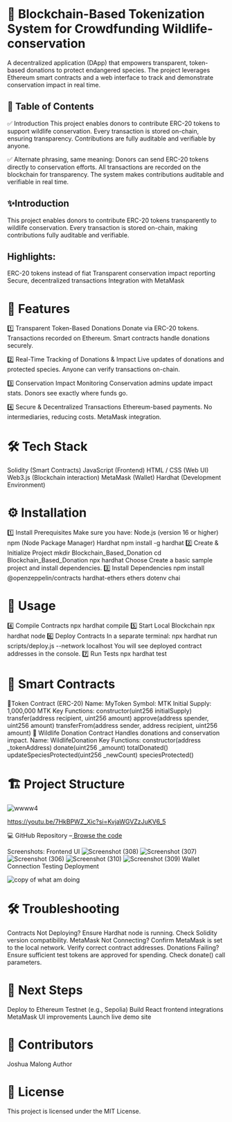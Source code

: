 # 🦏 Blockchain-Based Tokenization System for Crowdfunding Wildlife-conservation
A decentralized application (DApp) that empowers transparent, token-based donations to protect endangered species. The project leverages Ethereum smart contracts and a web interface to track and demonstrate conservation impact in real time.
## 📑 Table of Contents
✅ Introduction 
This project enables donors to contribute ERC-20 tokens to support wildlife conservation.
Every transaction is stored on-chain, ensuring transparency.
Contributions are fully auditable and verifiable by anyone.

✅ Alternate phrasing, same meaning:
Donors can send ERC-20 tokens directly to conservation efforts.
All transactions are recorded on the blockchain for transparency.
The system makes contributions auditable and verifiable in real time.

## ✨Introduction
This project enables donors to contribute ERC-20 tokens transparently to wildlife conservation. Every transaction is stored on-chain, making contributions fully auditable and verifiable.

## Highlights:
ERC-20 tokens instead of fiat
Transparent conservation impact reporting
Secure, decentralized transactions
Integration with MetaMask
# 🚀 Features
1️⃣ Transparent Token-Based Donations
Donate via ERC-20 tokens.
Transactions recorded on Ethereum.
Smart contracts handle donations securely.

2️⃣ Real-Time Tracking of Donations & Impact
Live updates of donations and protected species.
Anyone can verify transactions on-chain.

3️⃣ Conservation Impact Monitoring
Conservation admins update impact stats.
Donors see exactly where funds go.

4️⃣ Secure & Decentralized Transactions
Ethereum-based payments.
No intermediaries, reducing costs.
MetaMask integration.
# 🛠 Tech Stack
Solidity (Smart Contracts)
JavaScript (Frontend)
HTML / CSS (Web UI)
Web3.js (Blockchain interaction)
MetaMask (Wallet)
Hardhat (Development Environment)
# ⚙ Installation
1️⃣ Install Prerequisites
Make sure you have:
Node.js (version 16 or higher)
npm (Node Package Manager)
Hardhat
npm install -g hardhat
2️⃣ Create & Initialize Project
mkdir Blockchain_Based_Donation
cd Blockchain_Based_Donation
npx hardhat
Choose Create a basic sample project and install dependencies.
3️⃣ Install Dependencies
npm install @openzeppelin/contracts hardhat-ethers ethers dotenv chai
# 🧩 Usage
4️⃣ Compile Contracts
npx hardhat compile
5️⃣ Start Local Blockchain
npx hardhat node
6️⃣ Deploy Contracts
In a separate terminal:
npx hardhat run scripts/deploy.js --network localhost
You will see deployed contract addresses in the console.
7️⃣ Run Tests
npx hardhat test
# 📄 Smart Contracts
🔹Token Contract (ERC-20)
Name: MyToken
Symbol: MTK
Initial Supply: 1,000,000 MTK
Key Functions:
constructor(uint256 initialSupply)
transfer(address recipient, uint256 amount)
approve(address spender, uint256 amount)
transferFrom(address sender, address recipient, uint256 amount)
🔹 Wildlife Donation Contract
Handles donations and conservation impact.
Name: WildlifeDonation
Key Functions:
constructor(address _tokenAddress)
donate(uint256 _amount)
totalDonated()
updateSpeciesProtected(uint256 _newCount)
speciesProtected()

# 🏗 Project Structure
![wwww4](https://github.com/user-attachments/assets/51a079c1-1d0d-4a60-8b2e-cb3b5a2fc51a)

https://youtu.be/7HkBPWZ_Xic?si=KvjaWGVZzJuKV6_5

💻 GitHub Repository –[ Browse the code](https://github.com/Malongmak/blockchain-based-token.git)

Screenshots:
Frontend UI
![Screenshot (308)](https://github.com/user-attachments/assets/7209583d-77e4-4060-90e9-0fc7ca240c60)
![Screenshot (307)](https://github.com/user-attachments/assets/58553c24-5f51-4f6a-a208-9da31a7357cd)
![Screenshot (306)](https://github.com/user-attachments/assets/8df0b347-bba2-49af-bc6c-42a2e1baabbc)
![Screenshot (310)](https://github.com/user-attachments/assets/965aea0b-edc0-4622-9b31-85b8e903d0a1)
![Screenshot (309)](https://github.com/user-attachments/assets/e48e09a3-7d43-4b95-a7f5-1da30f8a95af)
Wallet Connection
Testing
Deployment

![copy of what am doing](https://github.com/user-attachments/assets/677c3a1c-fe2a-4812-9b2e-408de86923ab)

# 🛠 Troubleshooting
Contracts Not Deploying?
Ensure Hardhat node is running.
Check Solidity version compatibility.
MetaMask Not Connecting?
Confirm MetaMask is set to the local network.
Verify correct contract addresses.
Donations Failing?
Ensure sufficient test tokens are approved for spending.
Check donate() call parameters.

# 🚀 Next Steps
Deploy to Ethereum Testnet (e.g., Sepolia)
Build React frontend integrations
MetaMask UI improvements
Launch live demo site

# 👤 Contributors
Joshua Malong Author
# 📜 License
This project is licensed under the MIT License.
